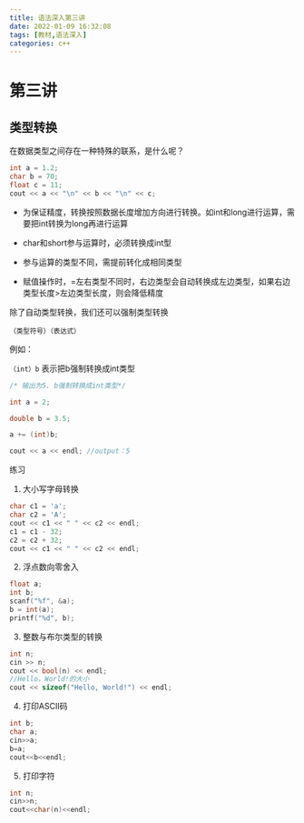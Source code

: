 ```yaml
---
title: 语法深入第三讲
date: 2022-01-09 16:32:08
tags: [教材,语法深入] 
categories: c++
---
```


# 第三讲

## 类型转换

在数据类型之间存在一种特殊的联系，是什么呢？

```c++
int a = 1.2;
char b = 70;
float c = 11;
cout << a << "\n" << b << "\n" << c;
```

- 为保证精度，转换按照数据长度增加方向进行转换。如int和long进行运算，需要把int转换为long再进行运算

- char和short参与运算时，必须转换成int型

- 参与运算的类型不同，需提前转化成相同类型

- 赋值操作时，=左右类型不同时，右边类型会自动转换成左边类型，如果右边类型长度>左边类型长度，则会降低精度

除了自动类型转换，我们还可以强制类型转换

`（类型符号）（表达式）` 

例如：

`（int）b` 表示把b强制转换成int类型

```c++
/* 输出为5. b强制转换成int类型*/

int a = 2;

double b = 3.5;

a += (int)b;

cout << a << endl; //output：5
```

练习

1. 大小写字母转换

```c++
char c1 = 'a';
char c2 = 'A';
cout << c1 << " " << c2 << endl;
c1 = c1 - 32;
c2 = c2 + 32;
cout << c1 << " " << c2 << endl;
```

2. 浮点数向零舍入

```c++
float a;
int b;
scanf("%f", &a);
b = int(a);
printf("%d", b);
```

3. 整数与布尔类型的转换

```c++
int n;
cin >> n;
cout << bool(n) << endl;
//Hello，World!的大小
cout << sizeof("Hello, World!") << endl;
```

4. 打印ASCII码

```c++
int b;
char a;
cin>>a;
b=a;
cout<<b<<endl;
```
5. 打印字符

```c++
int n;
cin>>n;
cout<<char(n)<<endl;
```